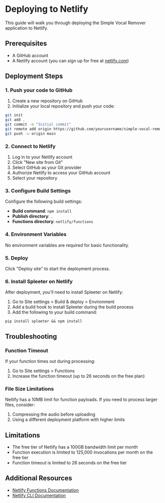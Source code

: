 # Deploying to Netlify

This guide will walk you through deploying the Simple Vocal Remover application to Netlify.

## Prerequisites

- A GitHub account
- A Netlify account (you can sign up for free at [netlify.com](https://netlify.com))

## Deployment Steps

### 1. Push your code to GitHub

1. Create a new repository on GitHub
2. Initialize your local repository and push your code:

```bash
git init
git add .
git commit -m "Initial commit"
git remote add origin https://github.com/yourusername/simple-vocal-remover.git
git push -u origin main
```

### 2. Connect to Netlify

1. Log in to your Netlify account
2. Click "New site from Git"
3. Select GitHub as your Git provider
4. Authorize Netlify to access your GitHub account
5. Select your repository

### 3. Configure Build Settings

Configure the following build settings:

- **Build command**: `npm install`
- **Publish directory**: `.`
- **Functions directory**: `netlify/functions`

### 4. Environment Variables

No environment variables are required for basic functionality.

### 5. Deploy

Click "Deploy site" to start the deployment process.

### 6. Install Spleeter on Netlify

After deployment, you'll need to install Spleeter on Netlify:

1. Go to Site settings > Build & deploy > Environment
2. Add a build hook to install Spleeter during the build process
3. Add the following to your build command:

```
pip install spleeter && npm install
```

## Troubleshooting

### Function Timeout

If your function times out during processing:

1. Go to Site settings > Functions
2. Increase the function timeout (up to 26 seconds on the free plan)

### File Size Limitations

Netlify has a 10MB limit for function payloads. If you need to process larger files, consider:

1. Compressing the audio before uploading
2. Using a different deployment platform with higher limits

## Limitations

- The free tier of Netlify has a 100GB bandwidth limit per month
- Function execution is limited to 125,000 invocations per month on the free tier
- Function timeout is limited to 26 seconds on the free tier

## Additional Resources

- [Netlify Functions Documentation](https://docs.netlify.com/functions/overview/)
- [Netlify CLI Documentation](https://docs.netlify.com/cli/get-started/)
